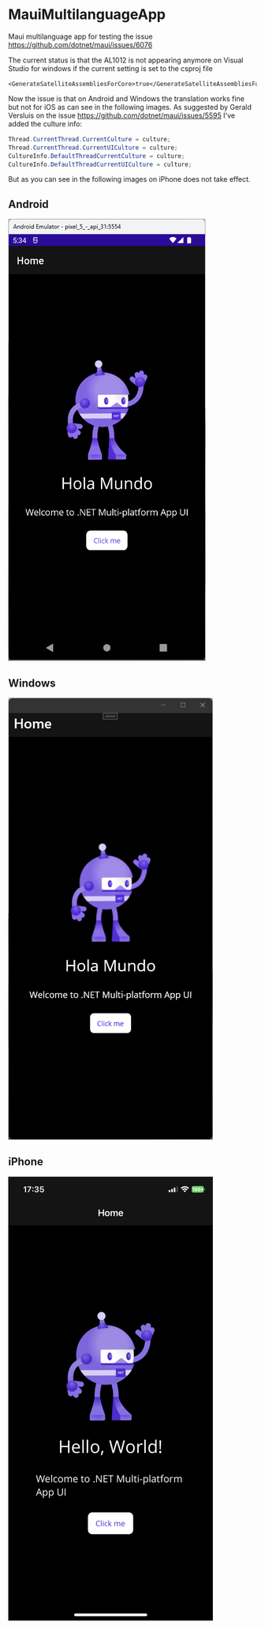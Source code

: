 # MauiMultilanguageApp
Maui multilanguage app for testing the issue https://github.com/dotnet/maui/issues/6076

The current status is that the AL1012 is not appearing anymore on Visual Studio for windows if the current setting is set to the csproj file

```
<GenerateSatelliteAssembliesForCore>true</GenerateSatelliteAssembliesForCore>
```

Now the issue is that on Android and Windows the translation works fine but not for iOS as can see in the following images.
As suggested by Gerald Versluis on the issue https://github.com/dotnet/maui/issues/5595 I've added the culture info:

```csharp
Thread.CurrentThread.CurrentCulture = culture;
Thread.CurrentThread.CurrentUICulture = culture;
CultureInfo.DefaultThreadCurrentCulture = culture;
CultureInfo.DefaultThreadCurrentUICulture = culture;
```

But as you can see in the following images on iPhone does not take effect.
## Android

![Android](./docs/Android.png)

## Windows
![Windows](./docs/Windows.png)

## iPhone
![iPhone](./docs/iPhone.PNG)
